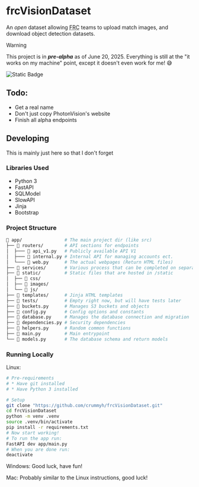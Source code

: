 # frcVisionDataset


An *open* dataset allowing <abbr title="FIRST Robotics Competition">FRC</abbr> teams to upload match images, and download object detection datasets.

> [!WARNING]
> This project is in ***pre-alpha*** as of June 20, 2025. Everything is still at the "it works on my machine" point, except it doesn't even work for me! :sweat_smile:

![Static Badge](https://img.shields.io/badge/Licence-MIT-blue?style=for-the-badge)

## Todo:
* Get a real name
* Don't just copy PhotonVision's website
* Finish all alpha endpoints

## Developing

This is mainly just here so that I don't forget

### Libraries Used

* Python 3
* FastAPI
* SQLModel
* SlowAPI
* Jinja
* Bootstrap

### Project Structure

```bash
📁 app/                # The main project dir (like src)
├── 📁 routers/        # API sections for endpoints
│  ├─── 🐍 api_v1.py   # Publicly available API V1
│  ├─── 🐍 internal.py # Internal API for managing accounts ect.
│  └─── 🐍 web.py      # The actual webpages (Return HTML files)
├── 📁 services/       # Various process that can be completed on separate threads
├── 📁 static/         # Static files that are hosted in /static
│  ├── 📁 css/
│  ├── 📁 images/
│  └── 📁 js/
├── 📁 templates/      # Jinja HTML templates
├── 📁 tests/          # Empty right now, but will have tests later
├── 🐍 buckets.py      # Manages S3 buckets and objects
├── 🐍 config.py       # Config options and constants
├── 🐍 database.py     # Manages the database connection and migration
├── 🐍 dependencies.py # Security dependencies
├── 🐍 helpers.py      # Random common functions
├── 🐍 main.py         # Main entrypoint
└── 🐍 models.py       # The database schema and return models
```

### Running Locally
Linux:
```bash
# Pre-requirements
# * Have git installed
# * Have Python 3 installed

# Setup
git clone "https://github.com/crummyh/frcVisionDataset.git"
cd frcVisionDataset
python -m venv .venv
source .venv/bin/activate
pip install -r requirements.txt
# Now start working!
# To run the app run:
FastAPI dev app/main.py
# When you are done run:
deactivate
```

Windows:
Good luck, have fun!

Mac:
Probably similar to the Linux instructions, good luck!
